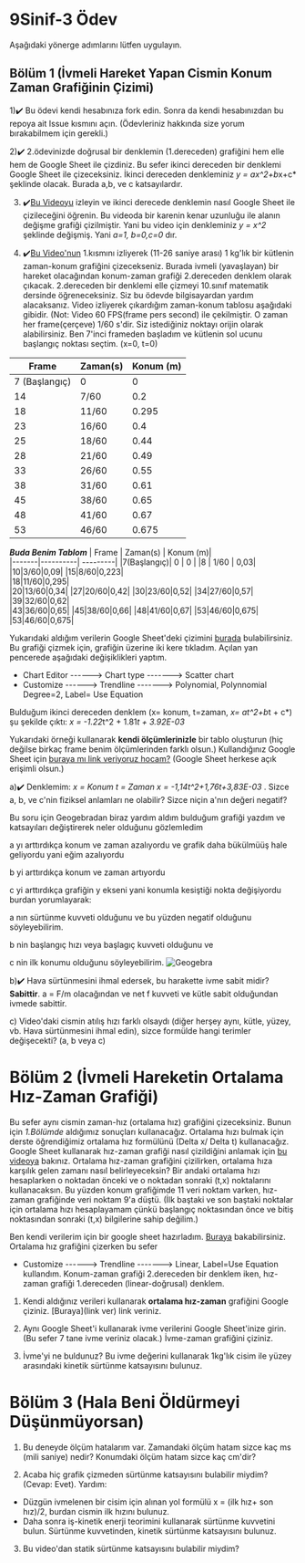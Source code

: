 # 9Sinif-3 Ödev

Aşağıdaki yönerge adımlarını lütfen uygulayın. 

## Bölüm 1 (İvmeli Hareket Yapan Cismin Konum Zaman Grafiğinin Çizimi)

1)✔️ Bu ödevi kendi hesabınıza fork edin. Sonra da kendi hesabınızdan bu repoya ait Issue kısmını açın. (Ödevleriniz hakkında size yorum bırakabilmem için gerekli.) 

2)✔️ 2.ödevinizde doğrusal bir denklemin (1.dereceden) grafiğini hem elle hem de Google Sheet ile çizdiniz. Bu sefer ikinci dereceden bir denklemi Google Sheet ile çizeceksiniz. İkinci dereceden denkleminiz *y = ax^2+b*x+c* şeklinde olacak. Burada a,b, ve c katsayılardır. 

3) ✔️[Bu Videoyu](https://www.youtube.com/watch?v=--1-cfnicJ8) izleyin ve ikinci derecede denklemin nasıl Google Sheet ile çizileceğini öğrenin. Bu videoda bir karenin kenar uzunluğu ile alanın değişme grafiği çizilmiştir. Yani bu video için denkleminiz *y = x^2* şeklinde değişmiş. Yani *a=1, b=0,c=0* dır. 

4) ✔️[Bu Video'nun](https://www.youtube.com/watch?v=fhIL18aHg8s&feature=youtu.be) 1.kısmını izliyerek (11-26 saniye arası) 1 kg'lık bir kütlenin  zaman-konum grafiğini çizecekseniz. Burada ivmeli (yavaşlayan) bir hareket olacağından konum-zaman grafiği 2.dereceden denklem olarak çıkacak. 2.dereceden bir denklemi elle çizmeyi 10.sınıf matematik dersinde öğreneceksiniz. Siz bu ödevde bilgisayardan yardım alacaksanız. Video izliyerek çıkardığım zaman-konum tablosu aşağıdaki gibidir. (Not: Video 60 FPS(frame pers second) ile çekilmiştir. O zaman her frame(çerçeve) 1/60 s'dir. Siz istediğiniz noktayı orijin olarak alabilirsiniz. Ben 7'inci frameden başladım ve kütlenin sol ucunu başlangıç noktası seçtim. (x=0, t=0) 


| Frame | Zaman(s) | Konum (m)|         
|-------|----------| ---------|         
| 7 (Başlangıç)| 0 |   0      |        
| 14    | 7/60     |   0.2    |          
| 18    | 11/60    |   0.295  |       
| 23    | 16/60    |   0.4    |        
| 25    | 18/60    |   0.44   |              
| 28    | 21/60    |   0.49   |         
| 33    | 26/60    |   0.55   |       
| 38    | 31/60    |   0.61   |       
| 45    | 38/60    |   0.65   |            
| 48    | 41/60    |   0.67   |    
| 53    | 46/60    |   0.675  |           
                                        
**_Buda Benim Tablom_**
| Frame | Zaman(s) | Konum (m)|    
|-------|----------| ---------| 
|7(Başlangıç)|  0  |    0     | 
|8      | 1/60     | 0,03| 
|10|3/60|0,09| 
|15|8/60|0,223|     
|18|11/60|0,295|     
|20|13/60|0,34| 
|27|20/60|0,42| 
|30|23/60|0,52| 
|34|27/60|0,57|   
|39|32/60|0,62|  
|43|36/60|0,65| 
|45|38/60|0,66| 
|48|41/60|0,67| 
|53|46/60|0,675| 
|53|46/60|0,675|

Yukarıdaki aldığım verilerin Google Sheet'deki çizimini [burada](https://docs.google.com/spreadsheets/d/1PFojWqpQKHUI6shl7_bbvQSjrb3AS6kleerbCbNNWVg/edit?usp=sharing) bulabilirsiniz. Bu grafiği çizmek için, grafiğin üzerine iki kere tıkladım. Açılan yan pencerede aşağıdaki değişiklikleri yaptım. 
*   Chart Editor ------> Chart type -------> Scatter chart
*   Customize ------> Trendline -------> Polynomial,  Polynnomial Degree=2, Label= Use Equation

Bulduğum ikinci dereceden denklem (x= konum, t=zaman, *x= at^2+b*t + c*) şu şekilde çıktı:
*x = -1.22*t^2 + 1.81*t + 3.92E-03* 


Yukarıdaki örneği kullanarak **kendi ölçümlerinizle** bir tablo oluşturun (hiç değilse birkaç frame benim ölçümlerinden farklı olsun.) Kullandığınız Google Sheet için [buraya mı link veriyoruz hocam?](https://docs.google.com/spreadsheets/d/1stnaSU4EwF3aGddOBZSJ0y1J8i7vpq83ODpkSmrdzlI/edit?usp=sharing)  (Google Sheet herkese açık erişimli olsun.) 

a)✔️  Denklemim: _x = Konum t = Zaman x = -1,14t^2+1,76t+3,83E-03_ . Sizce a, b, ve c'nin fiziksel anlamları ne olabilir? Sizce niçin a'nın değeri negatif? 

Bu soru için Geogebradan biraz yardım aldım bulduğum grafiği yazdım ve katsayıları değiştirerek neler olduğunu gözlemledim

a yı arttırdıkça konum ve zaman azalıyordu ve grafik daha bükülmüüş hale geliyordu yani eğim azalıyordu

b yi arttırdıkça konum ve zaman artıyordu

c yi arttırdıkça grafiğin y ekseni yani konumla kesiştiği nokta değişiyordu
burdan yorumlayarak: 

a nın sürtünme kuvveti olduğunu ve bu yüzden negatif olduğunu söyleyebilirim.

b nin başlangıç hızı veya başlagıç kuvveti olduğunu ve 

c nin ilk konumu olduğunu söyleyebilirim.
![Geogebra](https://user-images.githubusercontent.com/63353356/79634342-86708f80-8172-11ea-9e11-ee6702a31b0b.png)

b)✔️ Hava sürtünmesini ihmal edersek, bu harakette ivme sabit midir? 
**Sabittir**. a = F/m olacağından ve net f kuvveti ve kütle sabit olduğundan ivmede sabittir.

c) Video'daki cismin atılış hızı farklı olsaydı (diğer herşey aynı, kütle, yüzey, vb. Hava sürtünmesini ihmal edin), sizce formülde hangi terimler değişecekti? (a, b veya c) 

# Bölüm 2 (İvmeli Hareketin Ortalama Hız-Zaman Grafiği)
Bu sefer aynı cismin zaman-hız (ortalama hız) grafiğini çizeceksiniz. Bunun için *1.Bölümde* aldığımız sonuçları kullanacağız. Ortalama hızı bulmak için derste öğrendiğimiz ortalama hız formülünü (Delta x/ Delta t) kullanacağız. Google Sheet kullanarak hız-zaman grafiği nasıl çizildiğini anlamak için  [bu videoya](https://www.youtube.com/watch?v=67IsHRmcmfE&t) bakınız. Ortalama hız-zaman grafiğini çizilirken, ortalama hıza karşılık gelen zamanı nasıl belirleyeceksin? Bir andaki  ortalama hızı hesaplarken o noktadan önceki ve o noktadan sonraki (t,x) noktalarını kullanacaksın. Bu yüzden konum grafiğimde 11 veri noktam varken, hız-zaman grafiğinde veri noktam 9'a düştü. (İlk baştaki ve son baştaki noktalar için ortalama hızı hesaplayamam çünkü başlangıç noktasından önce ve bitiş noktasından sonraki (t,x) bilgilerine sahip değilim.)

Ben kendi verilerim için bir google sheet hazırladım. [Buraya](https://docs.google.com/spreadsheets/d/1fFw-F2NP9XpglTTEkqOjZETT7lD0iE9sqH3Da-srS9w/edit?usp=sharing) bakabilirsiniz. Ortalama hız grafiğini çizerken bu sefer 
*   Customize ------> Trendline -------> Linear, Label=Use Equation
kullandım. Konum-zaman grafiği 2.dereceden bir denklem iken, hız-zaman grafiği 1.dereceden (linear-doğrusal) denklem. 

1) Kendi aldığınız verileri kullanarak **ortalama hız-zaman** grafiğini Google çiziniz. [Buraya](link ver) link veriniz.

2) Aynı Google Sheet'i kullanarak ivme verilerini Google Sheet'inize girin. (Bu sefer 7 tane ivme veriniz olacak.) İvme-zaman grafiğini çiziniz.

3) İvme'yi ne buldunuz? Bu ivme değerini kullanarak 1kg'lık cisim ile yüzey arasındaki kinetik sürtünme katsayısını bulunuz. 

# Bölüm 3 (Hala Beni Öldürmeyi Düşünmüyorsan)
1) Bu deneyde ölçüm hatalarım var. Zamandaki ölçüm hatam sizce kaç ms (mili saniye) nedir? Konumdaki ölçüm hatam sizce kaç cm'dir? 

2) Acaba hiç grafik çizmeden sürtünme katsayısını bulabilir miydim?  (Cevap: Evet). 
Yardım:
* Düzgün ivmelenen bir cisim için alınan yol formülü x = (ilk hız+ son hız)/2, burdan cismin ilk hızını bulunuz. 
* Daha sonra iş-kinetik enerji teorimini kullanarak sürtünme kuvvetini bulun. Sürtünme kuvvetinden, kinetik sürtünme katsayısını bulunuz.

3) Bu video'dan statik sürtünme katsayısını bulabilir miydim? 
